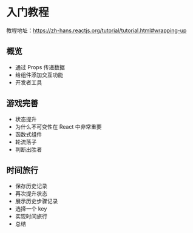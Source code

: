 # 入门教程

教程地址：https://zh-hans.reactjs.org/tutorial/tutorial.html#wrapping-up

## 概览

-   通过 Props 传递数据
-   给组件添加交互功能
-   开发者工具

## 游戏完善

-   状态提升
-   为什么不可变性在 React 中非常重要
-   函数式组件
-   轮流落子
-   判断出胜者

## 时间旅行

-   保存历史记录
-   再次提升状态
-   展示历史步骤记录
-   选择一个 key
-   实现时间旅行
-   总结
